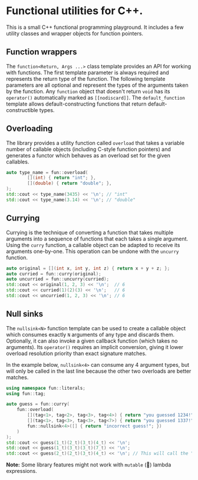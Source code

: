 # Functional utilities for C++.

This is a small C++ functional programming playground. It includes
a few utility classes and wrapper objects for function pointers.

## Function wrappers
The `function<Return, Args ...>` class template provides an API for working with functions.
The first template parameter is always required and represents the return type of the function.
The following template parameters are all optional and represent the types of the arguments taken by the function.
Any `function` object that doesn't return `void` has its `operator()` automatically marked as `[[nodiscard]]`.
The `default_function` template allows default-constructing functions
that return default-constructible types. 

## Overloading
The library provides a utility function called `overload` that
takes a variable number of callable objects (including C-style function pointers)
and generates a functor which behaves as an overload set for the given callables.

```cpp
auto type_name = fun::overload(
        [](int) { return "int"; },
        [](double) { return "double"; },
);
std::cout << type_name(3435) << '\n'; // "int"
std::cout << type_name(3.14) << '\n'; // "double"
```
## Currying
Currying is the technique of converting a function that takes multiple arguments into a sequence of functions that each takes a single argument.
Using the `curry` function, a callable object can be adapted to
receive its arguments one-by-one.  This operation can be undone with the
`uncurry` function.

```cpp
auto original = [](int x, int y, int z) { return x + y + z; };
auto curried = fun::curry(original);
auto uncurried = fun::uncurry(curried);
std::cout << original(1, 2, 3) << '\n';  // 6
std::cout << curried(1)(2)(3) << '\n';   // 6
std::cout << uncurried(1, 2, 3) << '\n'; // 6
```

## Null sinks

The `nullsink<N>` function template can be used to create a callable object which
consumes exactly `N` arguments of any type and discards them. 
Optionally, it can also invoke a given callback function (which takes no arguments).
Its `operator()` requires an implicit conversion, giving it lower overload resolution priority
than exact signature matches. 

In the example below, `nullsink<4>` can consume any 4 argument types, but will only
be called in the last line because the other two overloads are better matches.

```cpp
using namespace fun::literals;
using fun::tag;

auto guess = fun::curry(
    fun::overload(
        [](tag<1>, tag<2>, tag<3>, tag<4>) { return "you guessed 1234!"; },
        [](tag<1>, tag<3>, tag<3>, tag<7>) { return "you guessed 1337!"; },
        fun::nullsink<4>([] { return "incorrect guess!"; })
    )
);
std::cout << guess(1_t)(2_t)(3_t)(4_t) << '\n';
std::cout << guess(1_t)(3_t)(3_t)(7_t) << '\n';
std::cout << guess(2_t)(2_t)(3_t)(4_t) << '\n'; // This will call the "null sink"
```

**Note:** 
Some library features might not work with `mutable` (🤢) lambda expressions.
